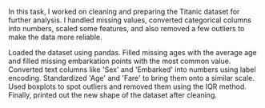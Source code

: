 In this task, I worked on cleaning and preparing the Titanic dataset for further analysis. I handled missing values, converted categorical columns into numbers, scaled some features, and also removed a few outliers to make the data more reliable.

 Loaded the dataset using pandas.
 Filled missing ages with the average age and filled missing embarkation points with the most common value.
 Converted text columns like 'Sex' and 'Embarked' into numbers using label encoding.
 Standardized 'Age' and 'Fare' to bring them onto a similar scale.
 Used boxplots to spot outliers and removed them using the IQR method.
 Finally, printed out the new shape of the dataset after cleaning.


